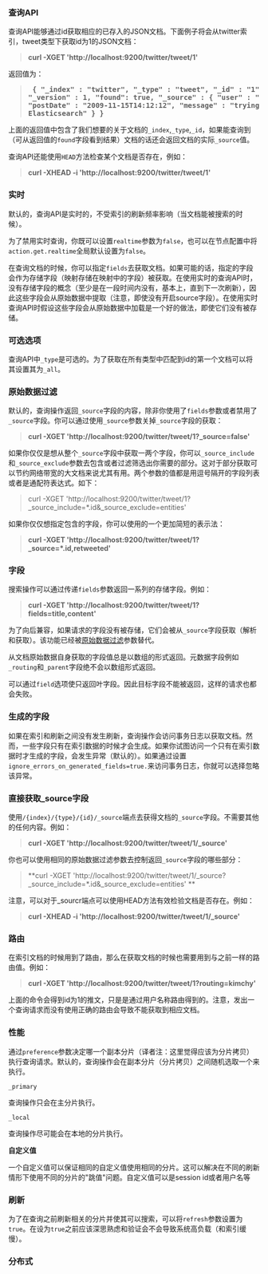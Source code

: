 ### 查询API

查询API能够通过id获取相应的已存入的JSON文档。下面例子将会从twitter索引，tweet类型下获取id为1的JSON文档：

> **curl -XGET 'http://localhost:9200/twitter/tweet/1'**

返回值为：

> **<pre>
{
    "_index" : "twitter",
    "_type" : "tweet",
    "_id" : "1",
    "_version" : 1,
    "found": true,
    "_source" : {
        "user" : "kimchy",
        "postDate" : "2009-11-15T14:12:12",
        "message" : "trying out Elasticsearch"
    }
}
> </pre>**

上面的返回值中包含了我们想要的关于文档的`_index`,`_type`,`_id`，如果能查询到（可从返回值的`found`字段看到结果）文档的话还会返回文档的实际`_source`值。

查询API还能使用`HEAD`方法检查某个文档是否存在，例如：

> **curl -XHEAD -i 'http://localhost:9200/twitter/tweet/1'**

### 实时

默认的，查询API是实时的，不受索引的刷新频率影响（当文档能被搜索的时候）。

为了禁用实时查询，你既可以设置`realtime`参数为`false`，也可以在节点配置中将`action.get.realtime`全局默认设置为`false`。

在查询文档的时候，你可以指定`fields`去获取文档。如果可能的话，指定的字段会作为存储字段（映射存储在映射中的字段）被获取。在使用实时的查询API时，没有存储字段的概念（至少是在一段时间内没有，基本上，直到下一次刷新），因此这些字段会从原始数据中提取（注意，即使没有开启source字段）。在使用实时查询API时假设这些字段会从原始数据中加载是一个好的做法，即使它们没有被存储。

### 可选选项

查询API中`_type`是可选的。为了获取在所有类型中匹配到id的第一个文档可以将其设置其为`_all`。

### 原始数据过滤

默认的，查询操作返回`_source`字段的内容，除非你使用了`fields`参数或者禁用了`_source`字段。你可以通过使用`_source`参数关掉`_source`字段的获取：

> **curl -XGET 'http://localhost:9200/twitter/tweet/1?_source=false'**

如果你仅仅是想从整个`_source`字段中获取一两个字段，你可以`_source_include`和`_source_exclude`参数去包含或者过滤筛选出你需要的部分。这对于部分获取可以节约网络带宽的大文档来说尤其有用。两个参数的值都是用逗号隔开的字段列表或者是通配符表达式。如下：

> curl -XGET 'http://localhost:9200/twitter/tweet/1?_source_include=*.id&_source_exclude=entities'

如果你仅仅想指定包含的字段，你可以使用的一个更加简短的表示法：

> **curl -XGET 'http://localhost:9200/twitter/tweet/1?_source=*.id,retweeted'**

### 字段

搜索操作可以通过传递`fields`参数返回一系列的存储字段。例如：

> **curl -XGET 'http://localhost:9200/twitter/tweet/1?fields=title,content'**

为了向后兼容，如果请求的字段没有被存储，它们会被从`_source`字段获取（解析和获取）。该功能已经被[原始数据过滤](https://www.elastic.co/guide/en/elasticsearch/reference/2.3/docs-get.html#get-source-filtering)参数替代。


从文档原始数据自身获取的字段值总是以数组的形式返回。元数据字段例如`_routing`和`_parent`字段绝不会以数组形式返回。

可以通过`field`选项使只返回叶字段。因此目标字段不能被返回，这样的请求也都会失败。

### 生成的字段

如果在索引和刷新之间没有发生刷新，查询操作会访问事务日志以获取文档。然而，一些字段只有在索引数据的时候才会生成。如果你试图访问一个只有在索引数据时才生成的字段，会发生异常（默认的）。如果通过设置`ignore_errors_on_generated_fields=true.`来访问事务日志，你就可以选择忽略该异常。

### 直接获取_source字段

使用`/{index}/{type}/{id}/_source`端点去获得文档的`_source`字段。不需要其他的任何内容。例如：

> **curl -XGET 'http://localhost:9200/twitter/tweet/1/_source'**

你也可以使用相同的原始数据过滤参数去控制返回`_source`字段的哪些部分：

> **curl -XGET 'http://localhost:9200/twitter/tweet/1/_source?_source_include=*.id&_source_exclude=entities'
**

注意，可以对于_sourcr端点可以使用HEAD方法有效检验文档是否存在。例如：

> **curl -XHEAD -i 'http://localhost:9200/twitter/tweet/1/_source'**

### 路由

在索引文档的时候用到了路由，那么在获取文档的时候也需要用到与之前一样的路由值。例如：

> **curl -XGET 'http://localhost:9200/twitter/tweet/1?routing=kimchy'**

上面的命令会得到id为1的推文，只是是通过用户名称路由得到的。注意，发出一个查询请求而没有使用正确的路由会导致不能获取到相应文档。

### 性能

通过`preference`参数决定哪一个副本分片（译者注：这里觉得应该为分片拷贝）执行查询请求。默认的，查询操作会在副本分片（分片拷贝）之间随机选取一个来执行。

`_primary`

查询操作只会在主分片执行。

`_local`

查询操作尽可能会在本地的分片执行。

**自定义值**

一个自定义值可以保证相同的自定义值使用相同的分片。这可以解决在不同的刷新情形下使用不同的分片的"跳值"问题。自定义值可以是session id或者用户名等

### 刷新

为了在查询之前刷新相关的分片并使其可以搜索，可以将`refresh`参数设置为`true`。在设为`true`之前应该深思熟虑和验证会不会导致系统高负载（和索引缓慢）。

### 分布式






